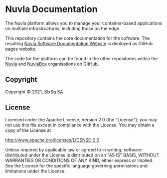# Nuvla Documentation

The Nuvla platform allows you to manage your container-based
applications on multiple infrastructures, including those on the edge.

This repository contains the core documentation for the software.
The resulting [Nuvla Software Documentation Website](https://docs.nuvla.io) is deployed as GitHub pages website.

The code for the platform can be found in the other repositories within the [Nuvla](https://github.com/nuvla)
and [NuvlaBox](https://github.com/nuvlabox) organisations on GitHub.

## Copyright

Copyright &copy; 2021, SixSq SA

## License

Licensed under the Apache License, Version 2.0 (the "License"); you
may not use this file except in compliance with the License.  You may
obtain a copy of the License at

http://www.apache.org/licenses/LICENSE-2.0

Unless required by applicable law or agreed to in writing, software
distributed under the License is distributed on an "AS IS" BASIS,
WITHOUT WARRANTIES OR CONDITIONS OF ANY KIND, either express or
implied.  See the License for the specific language governing
permissions and limitations under the License.
